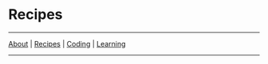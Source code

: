 
# Recipes

-----------

[About](about.md) | [Recipes](recipes.md) | [Coding](coding.md) | [Learning](learning.md)

---



